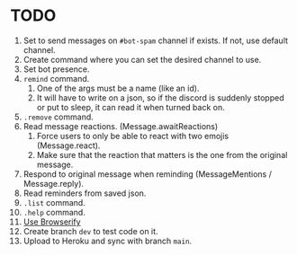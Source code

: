 # TODO
1. Set to send messages on `#bot-spam` channel if exists. If not, use default channel.
2. Create command where you can set the desired channel to use.
3. Set bot presence.
4. `remind` command.
   1. One of the args must be a name (like an id).
   2. It will have to write on a json, so if the discord is suddenly stopped or put to sleep, it can read it when turned back on.
5. `.remove` command.
7. Read message reactions. (Message.awaitReactions)
   1. Force users to only be able to react with two emojis (Message.react).
   2. Make sure that the reaction that matters is the one from the original message.
8. Respond to original message when reminding (MessageMentions / Message.reply).
9.  Read reminders from saved json.
10. `.list` command.
11. `.help` command.
12. [Use Browserify](https://www.typescriptlang.org/docs/handbook/gulp.html#browserify)
13. Create branch `dev` to test code on it.
14. Upload to Heroku and sync with branch `main`.
